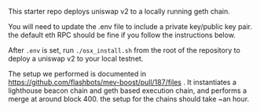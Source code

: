 This starter repo deploys uniswap v2 to a locally running geth chain.

You will need to update the .env file to include a private key/public key pair.  the default eth RPC should be fine if you follow the instructions below.

After `.env` is set, run `./osx_install.sh` from the root of the repository to deploy a uniswap v2 to your local testnet.

The setup we performed is documented in https://github.com/flashbots/mev-boost/pull/187/files .  It instantiates a lighthouse beacon chain
and geth based execution chain, and performs a merge at around block 400.  the setup for the chains should take ~an hour.
